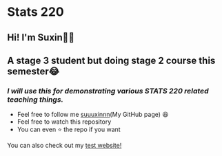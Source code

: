 # Stats 220 

## Hi! I'm Suxin👧🏼 
## A stage 3 student but doing stage 2 course this semester😂

### *I will use this for demonstrating various STATS 220 related teaching things.*

- Feel free to follow me [suuuxinnn](https://suuuxinnn.github.io/stats220/)(My GitHub page) 😆
- Feel free to watch this repository
- You can even ⭐ the repo if you want 

You can also check out my [test website!](https://datasci4everyone.github.io/test/)
